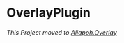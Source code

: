 # OverlayPlugin
###### This Project moved to [Aliapoh.Overlay](https://github.com/lalafellsleep/Aliapoh.Overlay)
